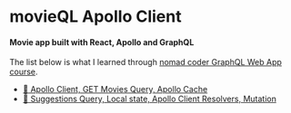 # movieQL Apollo Client

#### Movie app built with React, Apollo and GraphQL

The list below is what I learned through [nomad coder GraphQL Web App course](https://nomadcoders.co/react-graphql-for-beginners/lobby).

- [🎄 Apollo Client, GET Movies Query, Apollo Cache](https://github.com/salybu/movieQL/blob/master/docs/start-apollo.md)
- [🍯 Suggestions Query, Local state, Apollo Client Resolvers, Mutation ](https://github.com/salybu/movieQL/blob/master/docs/suggestions-local-state.md)
